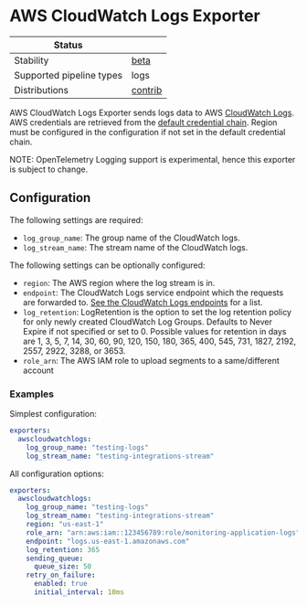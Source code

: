 # AWS CloudWatch Logs Exporter

| Status                   |           |
| ------------------------ |-----------|
| Stability                | [beta]    |
| Supported pipeline types | logs      |
| Distributions            | [contrib] |

AWS CloudWatch Logs Exporter sends logs data to AWS [CloudWatch Logs](https://docs.aws.amazon.com/AmazonCloudWatch/latest/logs/WhatIsCloudWatchLogs.html).
AWS credentials are retrieved from the [default credential chain](https://docs.aws.amazon.com/sdk-for-go/v1/developer-guide/configuring-sdk.html#specifying-credentials).
Region must be configured in the configuration if not set in the default credential chain.

NOTE: OpenTelemetry Logging support is experimental, hence this exporter is subject to change.

## Configuration

The following settings are required:

- `log_group_name`: The group name of the CloudWatch logs.
- `log_stream_name`: The stream name of the CloudWatch logs.

The following settings can be optionally configured:

- `region`: The AWS region where the log stream is in.
- `endpoint`: The CloudWatch Logs service endpoint which the requests are forwarded to. [See the CloudWatch Logs endpoints](https://docs.aws.amazon.com/general/latest/gr/cwl_region.html) for a list.
- `log_retention`: LogRetention is the option to set the log retention policy for only newly created CloudWatch Log Groups. Defaults to Never Expire if not specified or set to 0.  Possible values for retention in days are 1, 3, 5, 7, 14, 30, 60, 90, 120, 150, 180, 365, 400, 545, 731, 1827, 2192, 2557, 2922, 3288, or 3653. 
- `role_arn`: The AWS IAM role to upload segments to a same/different account

### Examples

Simplest configuration:

```yaml
exporters:
  awscloudwatchlogs:
    log_group_name: "testing-logs"
    log_stream_name: "testing-integrations-stream"
```

All configuration options:

```yaml
exporters:
  awscloudwatchlogs:
    log_group_name: "testing-logs"
    log_stream_name: "testing-integrations-stream"
    region: "us-east-1"
    role_arn: "arn:aws:iam::123456789:role/monitoring-application-logs"
    endpoint: "logs.us-east-1.amazonaws.com"
    log_retention: 365
    sending_queue:
      queue_size: 50
    retry_on_failure:
      enabled: true
      initial_interval: 10ms
```

[beta]:https://github.com/open-telemetry/opentelemetry-collector#beta
[contrib]:https://github.com/open-telemetry/opentelemetry-collector-releases/tree/main/distributions/otelcol-contrib